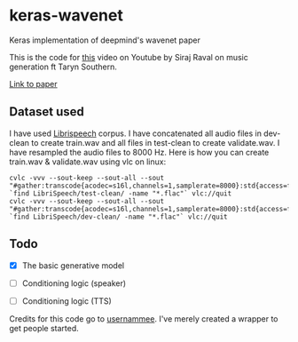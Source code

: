 # keras-wavenet
Keras implementation of deepmind's wavenet paper

This is the code for [this](https://youtu.be/U9elzaxqpsg) video on Youtube by Siraj Raval on music generation ft Taryn Southern. 

[Link to paper](https://drive.google.com/file/d/0B3cxcnOkPx9AeWpLVXhkTDJINDQ/view)

## Dataset used
I have used [Librispeech](http://www.openslr.org/12/) corpus. I have concatenated all audio files in dev-clean to create train.wav and all files in test-clean to create validate.wav. I have resampled the audio files to 8000 Hz.
Here is how you can create train.wav & validate.wav using vlc on linux:  
```
cvlc -vvv --sout-keep --sout-all --sout "#gather:transcode{acodec=s16l,channels=1,samplerate=8000}:std{access=file,mux=wav,dst=validate.wav}" `find LibriSpeech/test-clean/ -name "*.flac"` vlc://quit
cvlc -vvv --sout-keep --sout-all --sout "#gather:transcode{acodec=s16l,channels=1,samplerate=8000}:std{access=file,mux=wav,dst=train.wav}" `find LibriSpeech/dev-clean/ -name "*.flac"` vlc://quit
```

## Todo
- [x] The basic generative model  
- [ ] Conditioning logic (speaker)  
- [ ] Conditioning logic (TTS)  


Credits for this code go to [usernammee](https://github.com/usernaamee/keras-wavenet). I've merely created a wrapper to get people started. 
